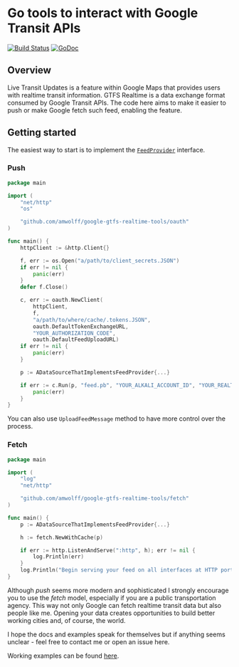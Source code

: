 Go tools to interact with Google Transit APIs
=============================================

[![Build Status](https://travis-ci.org/amwolff/google-gtfs-realtime-tools.svg?branch=master)](https://travis-ci.org/amwolff/google-gtfs-realtime-tools)
[![GoDoc](https://godoc.org/github.com/amwolff/google-gtfs-realtime-tools?status.svg)](https://godoc.org/github.com/amwolff/google-gtfs-realtime-tools)

## Overview

Live Transit Updates is a feature within Google Maps that provides users with realtime transit information.
GTFS Realtime is a data exchange format consumed by Google Transit APIs.
The code here aims to make it easier to push or make Google fetch such feed, enabling the feature.

## Getting started

The easiest way to start is to implement the [`FeedProvider`](https://github.com/amwolff/google-gtfs-realtime-tools/blob/master/provider/provider.go) interface.

### Push

```go
package main

import (
	"net/http"
	"os"

	"github.com/amwolff/google-gtfs-realtime-tools/oauth"
)

func main() {
	httpClient := &http.Client{}

	f, err := os.Open("a/path/to/client_secrets.JSON")
	if err != nil {
		panic(err)
	}
	defer f.Close()

	c, err := oauth.NewClient(
		httpClient,
		f,
		"a/path/to/where/cache/.tokens.JSON",
		oauth.DefaultTokenExchangeURL,
		"YOUR_AUTHORIZATION_CODE",
		oauth.DefaultFeedUploadURL)
	if err != nil {
		panic(err)
	}

	p := ADataSourceThatImplementsFeedProvider{...}

	if err := c.Run(p, "feed.pb", "YOUR_ALKALI_ACCOUNT_ID", "YOUR_REALTIME_FEED_ID"); err != nil {
		panic(err)
	}
}
```

You can also use `UploadFeedMessage` method to have more control over the process.

### Fetch

```go
package main

import (
	"log"
	"net/http"

	"github.com/amwolff/google-gtfs-realtime-tools/fetch"
)

func main() {
	p := ADataSourceThatImplementsFeedProvider{...}

	h := fetch.NewWithCache(p)

	if err := http.ListenAndServe(":http", h); err != nil {
		log.Println(err)
	}
	log.Println("Begin serving your feed on all interfaces at HTTP port")
}
```

Although *push* seems more modern and sophisticated I strongly encourage you to use the *fetch* model, especially if you are a public transportation agency.
This way not only Google can fetch realtime transit data but also people like me.
Opening your data creates opportunities to build better working cities and, of course, the world.

I hope the docs and examples speak for themselves but if anything seems unclear - feel free to contact me or open an issue here.

Working examples can be found [here](https://github.com/amwolff/google-gtfs-realtime-tools/tree/master/cmd).
